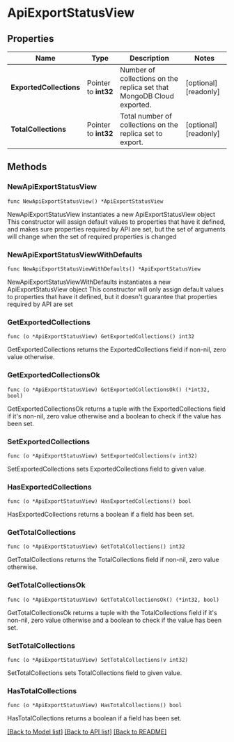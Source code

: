 # ApiExportStatusView

## Properties

Name | Type | Description | Notes
------------ | ------------- | ------------- | -------------
**ExportedCollections** | Pointer to **int32** | Number of collections on the replica set that MongoDB Cloud exported. | [optional] [readonly] 
**TotalCollections** | Pointer to **int32** | Total number of collections on the replica set to export. | [optional] [readonly] 

## Methods

### NewApiExportStatusView

`func NewApiExportStatusView() *ApiExportStatusView`

NewApiExportStatusView instantiates a new ApiExportStatusView object
This constructor will assign default values to properties that have it defined,
and makes sure properties required by API are set, but the set of arguments
will change when the set of required properties is changed

### NewApiExportStatusViewWithDefaults

`func NewApiExportStatusViewWithDefaults() *ApiExportStatusView`

NewApiExportStatusViewWithDefaults instantiates a new ApiExportStatusView object
This constructor will only assign default values to properties that have it defined,
but it doesn't guarantee that properties required by API are set

### GetExportedCollections

`func (o *ApiExportStatusView) GetExportedCollections() int32`

GetExportedCollections returns the ExportedCollections field if non-nil, zero value otherwise.

### GetExportedCollectionsOk

`func (o *ApiExportStatusView) GetExportedCollectionsOk() (*int32, bool)`

GetExportedCollectionsOk returns a tuple with the ExportedCollections field if it's non-nil, zero value otherwise
and a boolean to check if the value has been set.

### SetExportedCollections

`func (o *ApiExportStatusView) SetExportedCollections(v int32)`

SetExportedCollections sets ExportedCollections field to given value.

### HasExportedCollections

`func (o *ApiExportStatusView) HasExportedCollections() bool`

HasExportedCollections returns a boolean if a field has been set.

### GetTotalCollections

`func (o *ApiExportStatusView) GetTotalCollections() int32`

GetTotalCollections returns the TotalCollections field if non-nil, zero value otherwise.

### GetTotalCollectionsOk

`func (o *ApiExportStatusView) GetTotalCollectionsOk() (*int32, bool)`

GetTotalCollectionsOk returns a tuple with the TotalCollections field if it's non-nil, zero value otherwise
and a boolean to check if the value has been set.

### SetTotalCollections

`func (o *ApiExportStatusView) SetTotalCollections(v int32)`

SetTotalCollections sets TotalCollections field to given value.

### HasTotalCollections

`func (o *ApiExportStatusView) HasTotalCollections() bool`

HasTotalCollections returns a boolean if a field has been set.


[[Back to Model list]](../README.md#documentation-for-models) [[Back to API list]](../README.md#documentation-for-api-endpoints) [[Back to README]](../README.md)


